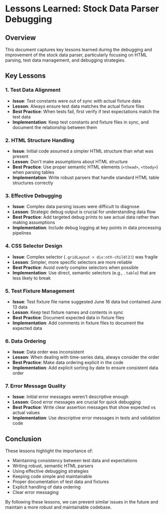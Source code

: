 # Lessons Learned: Stock Data Parser Debugging

## Overview
This document captures key lessons learned during the debugging and improvement of the stock data parser, particularly focusing on HTML parsing, test data management, and debugging strategies.

## Key Lessons

### 1. Test Data Alignment
- **Issue**: Test constants were out of sync with actual fixture data
- **Lesson**: Always ensure test data matches the actual fixture files
- **Best Practice**: When tests fail, first verify if test expectations match the test data
- **Implementation**: Keep test constants and fixture files in sync, and document the relationship between them

### 2. HTML Structure Handling
- **Issue**: Initial code assumed a simpler HTML structure than what was present
- **Lesson**: Don't make assumptions about HTML structure
- **Best Practice**: Use proper semantic HTML elements (`<thead>`, `<tbody>`) when parsing tables
- **Implementation**: Write robust parsers that handle standard HTML table structures correctly

### 3. Effective Debugging
- **Issue**: Complex data parsing issues were difficult to diagnose
- **Lesson**: Strategic debug output is crucial for understanding data flow
- **Best Practice**: Add targeted debug prints to see actual data rather than making assumptions
- **Implementation**: Include debug logging at key points in data processing pipelines

### 4. CSS Selector Design
- **Issue**: Complex selector (`.gridLayout > div:nth-child(2)`) was fragile
- **Lesson**: Simpler, more specific selectors are more reliable
- **Best Practice**: Avoid overly complex selectors when possible
- **Implementation**: Use direct, semantic selectors (e.g., `.table`) that are less likely to break

### 5. Test Fixture Management
- **Issue**: Test fixture file name suggested June 16 data but contained June 13 data
- **Lesson**: Keep test fixture names and contents in sync
- **Best Practice**: Document expected data in fixture files
- **Implementation**: Add comments in fixture files to document the expected data

### 6. Data Ordering
- **Issue**: Data order was inconsistent
- **Lesson**: When dealing with time-series data, always consider the order
- **Best Practice**: Make data ordering explicit in the code
- **Implementation**: Add explicit sorting by date to ensure consistent data order

### 7. Error Message Quality
- **Issue**: Initial error messages weren't descriptive enough
- **Lesson**: Good error messages are crucial for quick debugging
- **Best Practice**: Write clear assertion messages that show expected vs actual values
- **Implementation**: Use descriptive error messages in tests and validation code

## Conclusion
These lessons highlight the importance of:
- Maintaining consistency between test data and expectations
- Writing robust, semantic HTML parsers
- Using effective debugging strategies
- Keeping code simple and maintainable
- Proper documentation of test data and fixtures
- Explicit handling of data ordering
- Clear error messaging

By following these lessons, we can prevent similar issues in the future and maintain a more robust and maintainable codebase.
